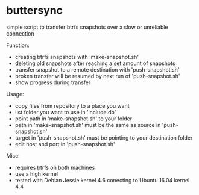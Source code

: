 # buttersync
simple script to transfer btrfs snapshots over a slow or unreliable connection

Function:
- creating btrfs snapshots with 'make-snapshot.sh'
- deleting old snapshots after reaching a set amount of snapshots
- transfer snapshot to a remote destination with 'push-snapshot.sh'
- broken transfer will be resumed by next run of 'push-snapshot.sh'
- show progress during transfer

Usage:
- copy files from repository to a place you want
- list folder you want to use in 'include.db'
- point path in 'make-snapshot.sh' to your folder
- path in 'make-snapshot.sh' must be the same as source in 'push-snapshot.sh'
- target in 'push-snapshot.sh' must be pointing to your destination folder
- edit host and port in 'push-snapshot.sh'

Misc:
- requires btrfs on both machines
- use a high kernel
- tested with Debian Jessie kernel 4.6 conecting to Ubuntu 16.04 kernel 4.4
